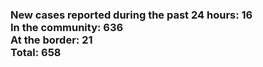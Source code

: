 ### New cases reported during the past 24 hours: 16<br/>In the community: 636<br/>At the border: 21<br/>Total: 658